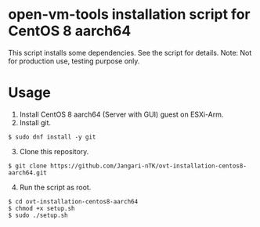 # open-vm-tools installation script for CentOS 8 aarch64

This script installs some dependencies. See the script for details.
Note: Not for production use, testing purpose only.

# Usage

1. Install CentOS 8 aarch64 (Server with GUI) guest on ESXi-Arm.
2. Install git.
```
$ sudo dnf install -y git
```
3. Clone this repository.
```
$ git clone https://github.com/Jangari-nTK/ovt-installation-centos8-aarch64.git
```
4. Run the script as root.
```
$ cd ovt-installation-centos8-aarch64
$ chmod +x setup.sh
$ sudo ./setup.sh
```